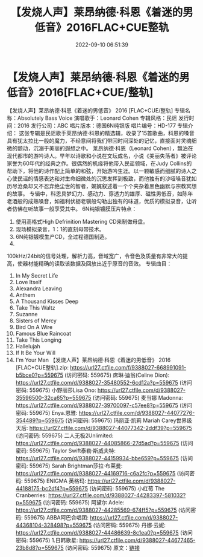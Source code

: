 ﻿---
title: 【发烧人声】莱昂纳德·科恩《着迷的男低音》2016FLAC+CUE整轨
date: 2022-09-10 06:51:39
categories: 外语音乐
tags: 外语音乐
---
# 【发烧人声】莱昂纳德·科恩《着迷的男低音》2016[FLAC+CUE/整轨]

【发烧人声】莱昂纳德·科恩《着迷的男低音》 2016 [FLAC+CUE/整轨]
专辑名称：Absolutely Bass Voice
演唱歌手：Leonard Cohen
专辑风格：民谣
发行时间：2016
发行公司：ABC
唱片版本：德国6N纯银版
唱片编号：HD-177
专辑介绍：
这张专辑是民谣歌手莱昂纳德·科恩的精选辑，收录了15首歌曲，科恩的嗓音具有犹太拉比一般的魔力，不经意间将我们带回时间深处的记忆，直接面对灵魂细微的颤动，沉溺于美丽的遐想之中。
莱昂纳德·科恩（Leonard
Cohen），飘泊在现代都市的游吟诗人。早年以诗歌和小说在文坛成名，小说《美丽失落者》被评论家誉为60年代的经典之作。很偶然的机缘将他带入民谣领域，在Judy
Collins的帮助下，将他的诗作配上简单的和弦，开始游吟生涯。以一颗敏感而细腻的诗人之心使民谣的情感表达和对生命细微处的沉思发挥到极致，而他独有的沙哑嗓音犹如历尽沧桑却又不忍弃绝尘世的智者，娓娓叙述着一个个夹杂着黑色幽默与宗教冥想的故事。
专辑中，科恩具梦幻力、感动力、穿透力的雄厚、磁性男低音，如陈年老酒般的成熟嗓音，如福利伏枥老骥般勾勒出独有的味道，优质的模拟录音，让听者仿佛在听故事一般享受其中。
6N纯银镀膜压片特点：
1. 使用高格式High Defrinition Mastering CD来制做母盘。
2. 现场模拟录音，1：1的直刻母带技术。
3. 6N纯银镀模生产CD，全过程德国制造。
4.
100kHz/24bit的信号处理，解析力高，音域宽广，令音色及质量有非常大的提高，使器材能精确的读取该数据及回放出近乎原音的音效。
专辑曲目：
01. In My Secret Life
02. Love Itself
03. Alexandra Leaving
04. Anthem
05. A Thousand Kisses Deep
06. Take This Waltz
07. Suzanne
08. Sisters of Mercy
09. Bird On A Wire
10. Famous Blue Raincoat
11. Take This Longing
12. Hallelujah
13. If It Be Your Will
14. I'm Your Man
【发烧人声】莱昂纳德·科恩《着迷的男低音》 2016
[FLAC+CUE整轨].zip: https://url27.ctfile.com/f/9388027-668991091-b5bce0?p=559675
(访问密码: 559675)
席琳·迪翁(Celine Dion): https://url27.ctfile.com/d/9388027-35480552-6cd12a?p=559675
(访问密码: 559675)
小野丽莎Lisa Ono: https://url27.ctfile.com/d/9388027-35596500-32ca65?p=559675
(访问密码: 559675)
麦当娜 Madonna: https://url27.ctfile.com/d/9388027-39700097-c57ee8?p=559675
(访问密码: 559675)
Enya.恩雅: https://url27.ctfile.com/d/9388027-44077276-354489?p=559675
(访问密码: 559675)
玛丽亚·凯莉 Mariah Carey世界级天后: https://url27.ctfile.com/d/9388027-44077342-2ddf39?p=559675
(访问密码: 559675)
二人无极2Unlimited: https://url27.ctfile.com/d/9388027-44085866-27d5ad?p=559675
(访问密码: 559675)
Taylor Swift泰勒·斯威夫特: https://url27.ctfile.com/d/9388027-44159934-bbe659?p=559675
(访问密码: 559675)
Sarah Brightman莎拉·布莱曼: https://url27.ctfile.com/d/9388027-44169716-c6a2fc?p=559675
(访问密码: 559675)
ENIGMA 英格玛: https://url27.ctfile.com/d/9388027-44188175-bc2df4?p=559675
(访问密码: 559675)
小红莓 The Cranberries: https://url27.ctfile.com/d/9388027-44283397-581032?p=559675
(访问密码: 559675)
阿黛尔 Adele: https://url27.ctfile.com/d/9388027-44285569-674ff5?p=559675
(访问密码: 559675)
ABBA阿巴合唱团: https://url27.ctfile.com/d/9388027-44368104-328498?p=559675
(访问密码: 559675)
丹娜·云妮: https://url27.ctfile.com/d/9388027-44486639-8c1ea0?p=559675
(访问密码: 559675)
1.日韩歌星: https://url27.ctfile.com/d/9388027-44677465-23b8d8?p=559675
(访问密码: 559675)
原文：[链接](https://blog.sina.com.cn/s/blog_1647c7e7601030zc3.html)